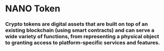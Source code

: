 # NANO Token
### Crypto tokens are digital assets that are built on top of an existing blockchain (using smart contracts) and can serve a wide variety of functions, from representing a physical object to granting access to platform-specific services and features.